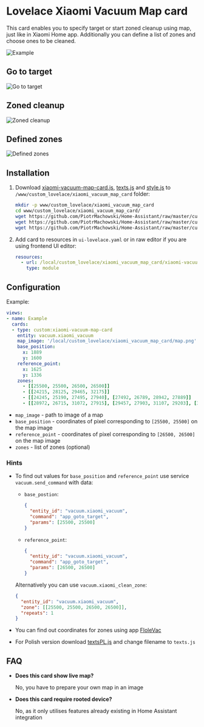 # Lovelace Xiaomi Vacuum Map card

This card enables you to specify target or start zoned cleanup using map, just like in Xiaomi Home app. Additionally you can define a list of zones and choose ones to be cleaned.


![Example](https://github.com/PiotrMachowski/Home-Assistant/blob/master/custom_lovelace_cards/xiaomi_vacuum_map_card/s1.png)

## Go to target
![Go to target](https://github.com/PiotrMachowski/Home-Assistant/blob/master/custom_lovelace_cards/xiaomi_vacuum_map_card/s2.png)

## Zoned cleanup
![Zoned cleanup](https://github.com/PiotrMachowski/Home-Assistant/blob/master/custom_lovelace_cards/xiaomi_vacuum_map_card/s3.png)

## Defined zones
![Defined zones](https://github.com/PiotrMachowski/Home-Assistant/blob/master/custom_lovelace_cards/xiaomi_vacuum_map_card/s4.png)

## Installation
1. Download [xiaomi-vacuum-map-card.js](https://github.com/PiotrMachowski/Home-Assistant/raw/master/custom_lovelace_cards/xiaomi_vacuum_map_card/xiaomi-vacuum-map-card.js), [texts.js](https://github.com/PiotrMachowski/Home-Assistant/raw/master/custom_lovelace_cards/xiaomi_vacuum_map_card/texts.js) and [style.js](https://github.com/PiotrMachowski/Home-Assistant/raw/master/custom_lovelace_cards/xiaomi_vacuum_map_card/style.js) to `/www/custom_lovelace/xiaomi_vacuum_map_card` folder:
    ```bash
    mkdir -p www/custom_lovelace/xiaomi_vacuum_map_card
    cd www/custom_lovelace/xiaomi_vacuum_map_card/
    wget https://github.com/PiotrMachowski/Home-Assistant/raw/master/custom_lovelace_cards/xiaomi_vacuum_map_card/xiaomi-vacuum-map-card.js
    wget https://github.com/PiotrMachowski/Home-Assistant/raw/master/custom_lovelace_cards/xiaomi_vacuum_map_card/texts.js
    wget https://github.com/PiotrMachowski/Home-Assistant/raw/master/custom_lovelace_cards/xiaomi_vacuum_map_card/style.js
    ```
2. Add card to resources in `ui-lovelace.yaml` or in raw editor if you are using frontend UI editor:
    ```yaml
    resources:
      - url: /local/custom_lovelace/xiaomi_vacuum_map_card/xiaomi-vacuum-map-card.js
        type: module
    ```

## Configuration
Example:
```yaml
views:
- name: Example
  cards:
  - type: custom:xiaomi-vacuum-map-card
    entity: vacuum.xiaomi_vacuum
    map_image: '/local/custom_lovelace/xiaomi_vacuum_map_card/map.png'
    base_position:
      x: 1889
      y: 1600
    reference_point:
      x: 1625
      y: 1336
    zones:
      - [[25500, 25500, 26500, 26500]]
      - [[24215, 28125, 29465, 32175]]
      - [[24245, 25190, 27495, 27940], [27492, 26789, 28942, 27889]]
      - [[28972, 26715, 31072, 27915], [29457, 27903, 31107, 29203], [30198, 29215, 31498, 31215], [29461, 31228, 31511, 32478]]
```
* `map_image` - path to image of a map
* `base_position` - coordinates of pixel corresponding to `[25500, 25500]` on the map image
* `reference_point` - coordinates of pixel corresponding to `[26500, 26500]` on the map image
* `zones` - list of zones (optional)

### Hints
* To find out values for `base_position` and `reference_point` use service `vacuum.send_command` with data:
  * `base_postion`:
    ```json
    {
      "entity_id": "vacuum.xiaomi_vacuum",
      "command": "app_goto_target",
      "params": [25500, 25500]
    }
    ```
  * `reference_point`:
    ```json
    {
      "entity_id": "vacuum.xiaomi_vacuum",
      "command": "app_goto_target",
      "params": [26500, 26500]
    }
    ```
  Alternatively you can use `vacuum.xiaomi_clean_zone`:
    ```json
    {
      "entity_id": "vacuum.xiaomi_vacuum",
      "zone": [[25500, 25500, 26500, 26500]],
      "repeats": 1
    }
    ```
* You can find out coordinates for zones using app [FloleVac](https://play.google.com/store/apps/details?id=de.flole.xiaomi)

* For Polish version download [textsPL.js](https://github.com/PiotrMachowski/Home-Assistant/raw/master/custom_lovelace_cards/xiaomi_vacuum_map_card/textsPL.js) and change filename to `texts.js`

## FAQ
* **Does this card show live map?**
  
  No, you have to prepare your own map in an image
  
* **Does this card require rooted device?**

  No, as it only utilises features already existing in Home Assistant integration
  